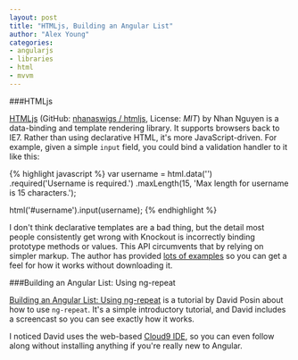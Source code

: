 ```yaml
---
layout: post
title: "HTMLjs, Building an Angular List"
author: "Alex Young"
categories:
- angularjs
- libraries
- html
- mvvm
---
```


###HTMLjs

[HTMLjs](http://nhanaswigs.github.io/htmljs/api/index.html) (GitHub: [nhanaswigs / htmljs](https://github.com/nhanaswigs/htmljs), License: _MIT_) by Nhan Nguyen is a data-binding and template rendering library.  It supports browsers back to IE7.  Rather than using declarative HTML, it's more JavaScript-driven.  For example, given a simple `input` field, you could bind a validation handler to it like this:

{% highlight javascript %}
var username = html.data('')
  .required('Username is required.')
  .maxLength(15, 'Max length for username is 15 characters.');

html('#username').input(username);
{% endhighlight %}

I don't think declarative templates are a bad thing, but the detail most people consistently get wrong with Knockout is incorrectly binding prototype methods or values.  This API circumvents that by relying on simpler markup.  The author has provided [lots of examples](http://nhanaswigs.github.io/htmljs/api/index.html) so you can get a feel for how it works without downloading it.

###Building an Angular List: Using ng-repeat

[Building an Angular List: Using ng-repeat](http://randomjavascript.blogspot.co.uk/2014/09/building-angular-list-using-ng-repeat.html) is a tutorial by David Posin about how to use `ng-repeat`.  It's a simple introductory tutorial, and David includes a screencast so you can see exactly how it works.

I noticed David uses the web-based [Cloud9 IDE](https://c9.io/), so you can even follow along without installing anything if you're really new to Angular.
